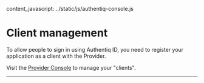 content_javascript: ../static/js/authentiq-console.js

# Client management

To allow people to sign in using Authentiq ID, you need to register your application as a client with the Provider.

Visit the [Provider Console](/console) to manage your "clients".


<hr />
<div ng-app="AQProviderConsole">
    <div class="row">
        <div class="col-md-12">
            <div ui-view></div> <!-- This is where our views will load -->
        </div>
    </div>
</div>